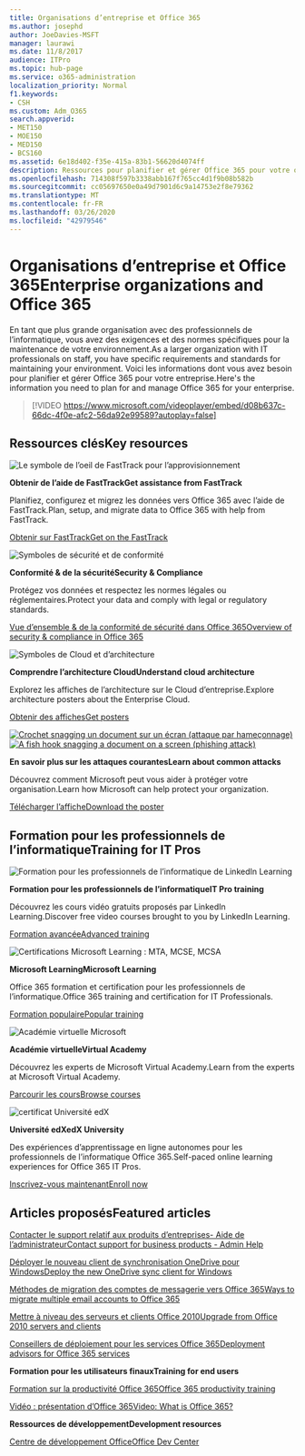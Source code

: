 ```yaml
---
title: Organisations d’entreprise et Office 365
ms.author: josephd
author: JoeDavies-MSFT
manager: laurawi
ms.date: 11/8/2017
audience: ITPro
ms.topic: hub-page
ms.service: o365-administration
localization_priority: Normal
f1.keywords:
- CSH
ms.custom: Adm_O365
search.appverid:
- MET150
- MOE150
- MED150
- BCS160
ms.assetid: 6e18d402-f35e-415a-83b1-56620d4074ff
description: Ressources pour planifier et gérer Office 365 pour votre organisation d’entreprise.
ms.openlocfilehash: 714308f597b3338abb167f765cc4d1f9b08b582b
ms.sourcegitcommit: cc05697650e0a49d7901d6c9a14753e2f8e79362
ms.translationtype: MT
ms.contentlocale: fr-FR
ms.lasthandoff: 03/26/2020
ms.locfileid: "42979546"
---
```

# <a name="enterprise-organizations-and-office-365"></a><span data-ttu-id="0cfa2-103">Organisations d’entreprise et Office 365</span><span class="sxs-lookup"><span data-stu-id="0cfa2-103">Enterprise organizations and Office 365</span></span>

<span data-ttu-id="0cfa2-104">En tant que plus grande organisation avec des professionnels de l’informatique, vous avez des exigences et des normes spécifiques pour la maintenance de votre environnement.</span><span class="sxs-lookup"><span data-stu-id="0cfa2-104">As a larger organization with IT professionals on staff, you have specific requirements and standards for maintaining your environment.</span></span> <span data-ttu-id="0cfa2-105">Voici les informations dont vous avez besoin pour planifier et gérer Office 365 pour votre entreprise.</span><span class="sxs-lookup"><span data-stu-id="0cfa2-105">Here's the information you need to plan for and manage Office 365 for your enterprise.</span></span>
  

> [!VIDEO https://www.microsoft.com/videoplayer/embed/d08b637c-66dc-4f0e-afc2-56da92e99589?autoplay=false]
  
## <a name="key-resources"></a><span data-ttu-id="0cfa2-106">Ressources clés</span><span class="sxs-lookup"><span data-stu-id="0cfa2-106">Key resources</span></span>

![Le symbole de l’oeil de FastTrack pour l’approvisionnement](media/263443cf-d8bd-460b-ac46-a08323551f3f.png)
  
 <span data-ttu-id="0cfa2-108">**Obtenir de l’aide de FastTrack**</span><span class="sxs-lookup"><span data-stu-id="0cfa2-108">**Get assistance from FastTrack**</span></span>
  
<span data-ttu-id="0cfa2-109">Planifiez, configurez et migrez les données vers Office 365 avec l’aide de FastTrack.</span><span class="sxs-lookup"><span data-stu-id="0cfa2-109">Plan, setup, and migrate data to Office 365 with help from FastTrack.</span></span>
  
[<span data-ttu-id="0cfa2-110">Obtenir sur FastTrack</span><span class="sxs-lookup"><span data-stu-id="0cfa2-110">Get on the FastTrack</span></span>](https://go.microsoft.com/fwlink/?linkid=238431)
  
![Symboles de sécurité et de conformité](media/f96c2cdf-d151-4f44-bb11-20bb7f366a21.png)
  
 <span data-ttu-id="0cfa2-112">**Conformité &amp; de la sécurité**</span><span class="sxs-lookup"><span data-stu-id="0cfa2-112">**Security &amp; Compliance**</span></span>
  
<span data-ttu-id="0cfa2-113">Protégez vos données et respectez les normes légales ou réglementaires.</span><span class="sxs-lookup"><span data-stu-id="0cfa2-113">Protect your data and comply with legal or regulatory standards.</span></span>
  
[<span data-ttu-id="0cfa2-114">Vue d’ensemble &amp; de la conformité de sécurité dans Office 365</span><span class="sxs-lookup"><span data-stu-id="0cfa2-114">Overview of security &amp; compliance in Office 365</span></span>](https://support.office.com/article/dcb83b2c-ac66-4ced-925d-50eb9698a0b2)
  
![Symboles de Cloud et d’architecture](media/2850ac8d-4c99-4825-869e-83724c4ef54e.png)
  
 <span data-ttu-id="0cfa2-116">**Comprendre l’architecture Cloud**</span><span class="sxs-lookup"><span data-stu-id="0cfa2-116">**Understand cloud architecture**</span></span>
  
<span data-ttu-id="0cfa2-117">Explorez les affiches de l’architecture sur le Cloud d’entreprise.</span><span class="sxs-lookup"><span data-stu-id="0cfa2-117">Explore architecture posters about the Enterprise Cloud.</span></span>
  
[<span data-ttu-id="0cfa2-118">Obtenir des affiches</span><span class="sxs-lookup"><span data-stu-id="0cfa2-118">Get posters</span></span>](https://aka.ms/cloudarch)
  
<span data-ttu-id="0cfa2-119">[![Crochet snagging un document sur un écran (attaque par hameçonnage)](media/dc32a996-623a-400c-9b7a-ed1b89a56948.png)](https://aka.ms/commonattacks)</span><span class="sxs-lookup"><span data-stu-id="0cfa2-119">[![A fish hook snagging a document on a screen (phishing attack)](media/dc32a996-623a-400c-9b7a-ed1b89a56948.png)](https://aka.ms/commonattacks)</span></span>
  
 <span data-ttu-id="0cfa2-120">**En savoir plus sur les attaques courantes**</span><span class="sxs-lookup"><span data-stu-id="0cfa2-120">**Learn about common attacks**</span></span>
  
<span data-ttu-id="0cfa2-121">Découvrez comment Microsoft peut vous aider à protéger votre organisation.</span><span class="sxs-lookup"><span data-stu-id="0cfa2-121">Learn how Microsoft can help protect your organization.</span></span>
  
[<span data-ttu-id="0cfa2-122">Télécharger l’affiche</span><span class="sxs-lookup"><span data-stu-id="0cfa2-122">Download the poster</span></span>](https://aka.ms/commonattacks)
  
## <a name="training-for-it-pros"></a><span data-ttu-id="0cfa2-123">Formation pour les professionnels de l’informatique</span><span class="sxs-lookup"><span data-stu-id="0cfa2-123">Training for IT Pros</span></span>

![Formation pour les professionnels de l’informatique de LinkedIn Learning](media/b951eac7-9d99-42b5-86a3-3058a6445077.png)
  
 <span data-ttu-id="0cfa2-125">**Formation pour les professionnels de l’informatique**</span><span class="sxs-lookup"><span data-stu-id="0cfa2-125">**IT Pro training**</span></span>
  
<span data-ttu-id="0cfa2-126">Découvrez les cours vidéo gratuits proposés par LinkedIn Learning.</span><span class="sxs-lookup"><span data-stu-id="0cfa2-126">Discover free video courses brought to you by LinkedIn Learning.</span></span>
  
[<span data-ttu-id="0cfa2-127">Formation avancée</span><span class="sxs-lookup"><span data-stu-id="0cfa2-127">Advanced training</span></span>](https://support.office.com/article/68cc9b95-0bdc-491e-a81f-ee70b3ec63c5.aspx)
  
![Certifications Microsoft Learning : MTA, MCSE, MCSA](media/8eab3b6a-5aff-423c-9c57-fd078fdebca8.png)
  
 <span data-ttu-id="0cfa2-129">**Microsoft Learning**</span><span class="sxs-lookup"><span data-stu-id="0cfa2-129">**Microsoft Learning**</span></span>
  
<span data-ttu-id="0cfa2-130">Office 365 formation et certification pour les professionnels de l’informatique.</span><span class="sxs-lookup"><span data-stu-id="0cfa2-130">Office 365 training and certification for IT Professionals.</span></span>
  
[<span data-ttu-id="0cfa2-131">Formation populaire</span><span class="sxs-lookup"><span data-stu-id="0cfa2-131">Popular training</span></span>](https://go.microsoft.com/fwlink/?linkid=826247)
  
![Académie virtuelle Microsoft](media/1bced083-acd6-4705-9f22-22009166a5d7.png)
  
 <span data-ttu-id="0cfa2-133">**Académie virtuelle**</span><span class="sxs-lookup"><span data-stu-id="0cfa2-133">**Virtual Academy**</span></span>
  
<span data-ttu-id="0cfa2-134">Découvrez les experts de Microsoft Virtual Academy.</span><span class="sxs-lookup"><span data-stu-id="0cfa2-134">Learn from the experts at Microsoft Virtual Academy.</span></span>
  
[<span data-ttu-id="0cfa2-135">Parcourir les cours</span><span class="sxs-lookup"><span data-stu-id="0cfa2-135">Browse courses</span></span>](https://go.microsoft.com/fwlink/?linkid=826248)
  
![certificat Université edX](media/c52ff863-94fa-4d6e-b91f-f9057956a7b0.png)
  
 <span data-ttu-id="0cfa2-137">**Université edX**</span><span class="sxs-lookup"><span data-stu-id="0cfa2-137">**edX University**</span></span>
  
<span data-ttu-id="0cfa2-138">Des expériences d’apprentissage en ligne autonomes pour les professionnels de l’informatique Office 365.</span><span class="sxs-lookup"><span data-stu-id="0cfa2-138">Self-paced online learning experiences for Office 365 IT Pros.</span></span>
  
[<span data-ttu-id="0cfa2-139">Inscrivez-vous maintenant</span><span class="sxs-lookup"><span data-stu-id="0cfa2-139">Enroll now</span></span>](https://go.microsoft.com/fwlink/?linkid=852994)
  
## <a name="featured-articles"></a><span data-ttu-id="0cfa2-140">Articles proposés</span><span class="sxs-lookup"><span data-stu-id="0cfa2-140">Featured articles</span></span>

[<span data-ttu-id="0cfa2-141">Contacter le support relatif aux produits d’entreprises- Aide de l’administrateur</span><span class="sxs-lookup"><span data-stu-id="0cfa2-141">Contact support for business products - Admin Help</span></span>](https://support.office.com/article/32a17ca7-6fa0-4870-8a8d-e25ba4ccfd4b)
  
[<span data-ttu-id="0cfa2-142">Déployer le nouveau client de synchronisation OneDrive pour Windows</span><span class="sxs-lookup"><span data-stu-id="0cfa2-142">Deploy the new OneDrive sync client for Windows</span></span>](https://support.office.com/article/3f3a511c-30c6-404a-98bf-76f95c519668)
  
[<span data-ttu-id="0cfa2-143">Méthodes de migration des comptes de messagerie vers Office 365</span><span class="sxs-lookup"><span data-stu-id="0cfa2-143">Ways to migrate multiple email accounts to Office 365</span></span>](https://support.office.com/article/0a4913fe-60fb-498f-9155-a86516418842)
  
[<span data-ttu-id="0cfa2-144">Mettre à niveau des serveurs et clients Office 2010</span><span class="sxs-lookup"><span data-stu-id="0cfa2-144">Upgrade from Office 2010 servers and clients</span></span>](upgrade-from-office-2010-servers-and-products.md)
  
[<span data-ttu-id="0cfa2-145">Conseillers de déploiement pour les services Office 365</span><span class="sxs-lookup"><span data-stu-id="0cfa2-145">Deployment advisors for Office 365 services</span></span>](deployment-advisors-for-office-365.md)
  
 <span data-ttu-id="0cfa2-146">**Formation pour les utilisateurs finaux**</span><span class="sxs-lookup"><span data-stu-id="0cfa2-146">**Training for end users**</span></span>
  
[<span data-ttu-id="0cfa2-147">Formation sur la productivité Office 365</span><span class="sxs-lookup"><span data-stu-id="0cfa2-147">Office 365 productivity training</span></span>](https://support.office.com/article/af07cb6b-980d-4f33-8599-322582767408)
  
[<span data-ttu-id="0cfa2-148">Vidéo : présentation d’Office 365</span><span class="sxs-lookup"><span data-stu-id="0cfa2-148">Video: What is Office 365?</span></span>](https://support.office.com/article/847caf12-2589-452c-8aca-1c009797678b)
  
 <span data-ttu-id="0cfa2-149">**Ressources de développement**</span><span class="sxs-lookup"><span data-stu-id="0cfa2-149">**Development resources**</span></span>
  
[<span data-ttu-id="0cfa2-150">Centre de développement Office</span><span class="sxs-lookup"><span data-stu-id="0cfa2-150">Office Dev Center</span></span>](https://go.microsoft.com/fwlink/?linkid=615418)
  

